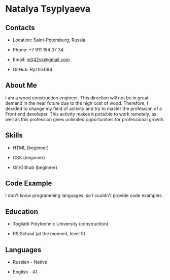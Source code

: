 # Natalya Tsyplyaeva

## Contacts

* Location: Saint-Petersburg, Russia

* Phone: +7 911 154 07 34

* Email: m042vk@gmail.com

* GitHub: Ryzhik094

## About Me

I am a wood construction engineer. This direction will not be in great demand in the near future due to the high cost of wood. Therefore, I decided to change my field of activity and try to master the profession of a Front end developer. This activity makes it possible to work remotely, as well as this profession gives unlimited opportunities for professional growth.

## Skills

* HTML (beginner)

* CSS (beginner)

* Git/Github (beginner)

## Code Example

I don't know programming languages, so I couldn't provide code examples.

## Education

* Togliatti Polytechnic University (construction)

* RS School (at the moment, level 0)

## Languages

* Russian - Native

* English - A1
